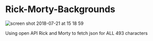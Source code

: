 # Rick-Morty-Backgrounds

![screen shot 2018-07-21 at 15 18 59](https://user-images.githubusercontent.com/38007179/43036024-900cb740-8cf9-11e8-8408-0c6c4a09bc0d.png)



Using open API Rick and Morty to fetch json for ALL 493 characters
